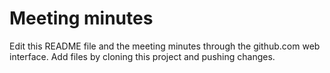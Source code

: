 # Meeting minutes #

Edit this README file and the meeting minutes through the github.com web interface.  Add files by cloning this project and pushing changes.
